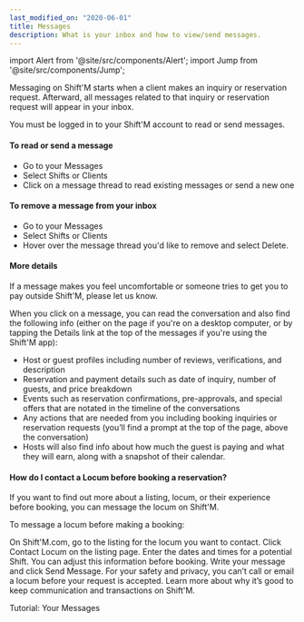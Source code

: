 ```yaml
---
last_modified_on: "2020-06-01"
title: Messages
description: What is your inbox and how to view/send messages.
---
```


import Alert from '@site/src/components/Alert';
import Jump from '@site/src/components/Jump';

Messaging on Shift'M starts when a client makes an inquiry or reservation request. Afterward, all messages related to that inquiry or reservation request will appear in your inbox.

You must be logged in to your Shift'M account to read or send messages.

#### To read or send a message
* Go to your Messages
* Select Shifts or Clients
* Click on a message thread to read existing messages or send a new one

#### To remove a message from your inbox
* Go to your Messages
* Select Shifts or Clients
* Hover over the message thread you'd like to remove and select Delete.

#### More details
If a message makes you feel uncomfortable or someone tries to get you to pay outside Shift'M, please let us know.

When you click on a message, you can read the conversation and also find the following info (either on the page if you're on a desktop computer, or by tapping the Details link at the top of the messages if you're using the Shift'M app):

* Host or guest profiles including number of reviews, verifications, and description
* Reservation and payment details such as date of inquiry, number of guests, and price breakdown
* Events such as reservation confirmations, pre-approvals, and special offers that are notated in the timeline of the conversations
* Any actions that are needed from you including booking inquiries or reservation requests (you’ll find a prompt at the top of the page, above the conversation)
* Hosts will also find info about how much the guest is paying and what they will earn, along with a snapshot of their calendar.

#### How do I contact a Locum before booking a reservation?
If you want to find out more about a listing, locum, or their experience before booking, you can message the locum on Shift'M.

To message a locum before making a booking:

On Shift'M.com, go to the listing for the locum you want to contact.
Click Contact Locum on the listing page.
Enter the dates and times for a potential Shift. You can adjust this information before booking.
Write your message and click Send Message.
For your safety and privacy, you can’t call or email a locum before your request is accepted. Learn more about why it’s good to keep communication and transactions on Shift'M.

<Jump to="/guides/getting-started/messages/">Tutorial: Your Messages</Jump>
